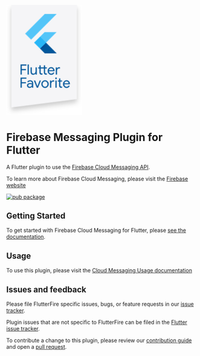 [<img src="https://raw.githubusercontent.com/FirebaseExtended/flutterfire/master/resources/flutter_favorite.png" width="200" />](https://flutter.dev/docs/development/packages-and-plugins/favorites)

# Firebase Messaging Plugin for Flutter

A Flutter plugin to use the [Firebase Cloud Messaging API](https://firebase.google.com/docs/cloud-messaging).

To learn more about Firebase Cloud Messaging, please visit the [Firebase website](https://firebase.google.com/products/cloud-messaging)

[![pub package](https://img.shields.io/pub/v/firebase_messaging.svg)](https://pub.dev/packages/firebase_messaging)

## Getting Started

To get started with Firebase Cloud Messaging for Flutter, please [see the documentation](https://firebase.flutter.dev/docs/messaging/overview).

## Usage

To use this plugin, please visit the [Cloud Messaging Usage documentation](https://firebase.google.com/docs/firestore/quickstart)

## Issues and feedback

Please file FlutterFire specific issues, bugs, or feature requests in our [issue tracker](https://github.com/FirebaseExtended/flutterfire/issues/new).

Plugin issues that are not specific to FlutterFire can be filed in the [Flutter issue tracker](https://github.com/flutter/flutter/issues/new).

To contribute a change to this plugin,
please review our [contribution guide](https://github.com/FirebaseExtended/flutterfire/blob/master/CONTRIBUTING.md)
and open a [pull request](https://github.com/FirebaseExtended/flutterfire/pulls).
